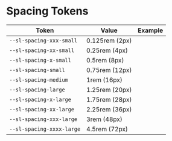 # Spacing Tokens

| Token | Value | Example
|-------|-------|---------
| `--sl-spacing-xxx-small` | 0.125rem (2px) | <div class="spacing-demo" style="width: var(--sl-spacing-xxx-small); height: var(--sl-spacing-xxx-small);"></div>
| `--sl-spacing-xx-small` | 0.25rem (4px) | <div class="spacing-demo" style="width: var(--sl-spacing-xx-small); height: var(--sl-spacing-xx-small);"></div>
| `--sl-spacing-x-small` | 0.5rem (8px) | <div class="spacing-demo" style="width: var(--sl-spacing-x-small); height: var(--sl-spacing-x-small);"></div>
| `--sl-spacing-small` | 0.75rem (12px) | <div class="spacing-demo" style="width: var(--sl-spacing-small); height: var(--sl-spacing-small);"></div>
| `--sl-spacing-medium` | 1rem (16px) | <div class="spacing-demo" style="width: var(--sl-spacing-medium); height: var(--sl-spacing-medium);"></div>
| `--sl-spacing-large` | 1.25rem (20px) | <div class="spacing-demo" style="width: var(--sl-spacing-large); height: var(--sl-spacing-large);"></div>
| `--sl-spacing-x-large` | 1.75rem (28px) | <div class="spacing-demo" style="width: var(--sl-spacing-x-large); height: var(--sl-spacing-x-large);"></div>
| `--sl-spacing-xx-large` | 2.25rem (36px) | <div class="spacing-demo" style="width: var(--sl-spacing-xx-large); height: var(--sl-spacing-xx-large);"></div>
| `--sl-spacing-xxx-large` | 3rem (48px) | <div class="spacing-demo" style="width: var(--sl-spacing-xxx-large); height: var(--sl-spacing-xxx-large);"></div>
| `--sl-spacing-xxxx-large` | 4.5rem (72px) | <div class="spacing-demo" style="width: var(--sl-spacing-xxxx-large); height: var(--sl-spacing-xxxx-large);"></div>